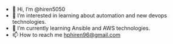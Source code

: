 - 👋 Hi, I’m @hiren5050
- 👀 I’m interested in learning about automation and new devops technologies. 
- 🌱 I’m currently learning Ansible and AWS technologies.
- 📫 How to reach me hphiren96@gmail.com 

<!---
hiren5050/hiren5050 is a ✨ special ✨ repository because its `README.md` (this file) appears on your GitHub profile.
You can click the Preview link to take a look at your changes.
--->
